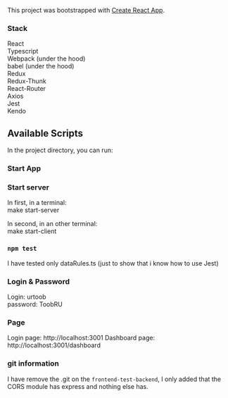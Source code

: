 This project was bootstrapped with [Create React App](https://github.com/facebook/create-react-app).

### Stack
React <br />
Typescript <br />
Webpack (under the hood) <br />
babel (under the hood) <br />
Redux <br />
Redux-Thunk <br />
React-Router <br />
Axios <br />
Jest <br />
Kendo <br />

## Available Scripts

In the project directory, you can run:

### Start App

### Start server
In first, in a terminal:  
make start-server

In second, in an other terminal:  
make start-client

### `npm test`
I have tested only dataRules.ts (just to show that i know how to use Jest) 

### Login & Password
Login: urtoob <br />
password: ToobRU <br />

### Page
Login page: http://localhost:3001
Dashboard page: http://localhost:3001/dashboard

### git information
I have remove the .git on the `frontend-test-backend`, I only added that the CORS module has express and nothing else has. 